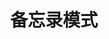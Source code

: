 ---
title: 备忘录模式
icon: /assets/images/brainBoom/designPatterns/behavioral/memento/memento-mini.png
order: 5
category:
  - 设计模式
---